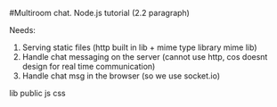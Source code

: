 #Multiroom chat. Node.js tutorial (2.2 paragraph)

Needs:

1. Serving static files (http built in lib + mime type library mime lib)
2. Handle chat messaging on the server (cannot use http, cos doesnt design for real time communication)
3. Handle chat msg in the browser (so we use socket.io)

lib
public
   js
   css